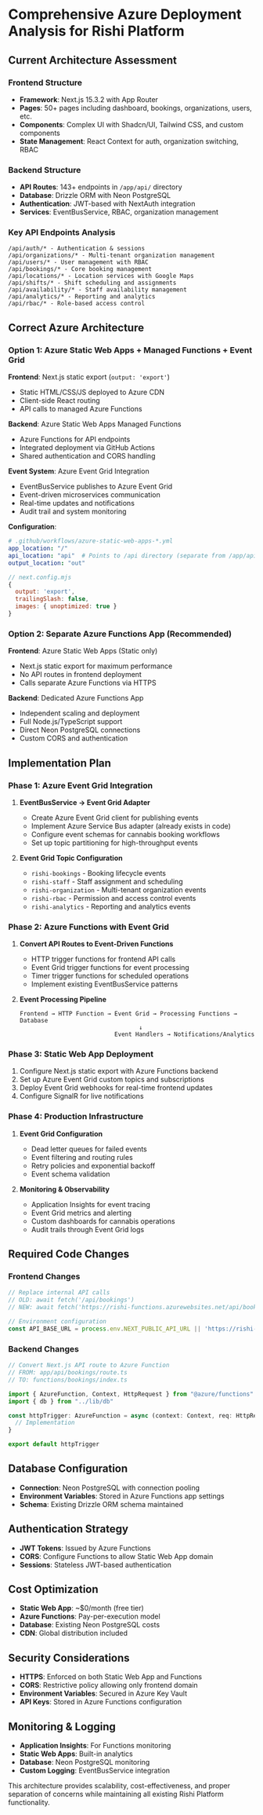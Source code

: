 # Comprehensive Azure Deployment Analysis for Rishi Platform

## Current Architecture Assessment

### Frontend Structure
- **Framework**: Next.js 15.3.2 with App Router
- **Pages**: 50+ pages including dashboard, bookings, organizations, users, etc.
- **Components**: Complex UI with Shadcn/UI, Tailwind CSS, and custom components
- **State Management**: React Context for auth, organization switching, RBAC

### Backend Structure  
- **API Routes**: 143+ endpoints in `/app/api/` directory
- **Database**: Drizzle ORM with Neon PostgreSQL
- **Authentication**: JWT-based with NextAuth integration
- **Services**: EventBusService, RBAC, organization management

### Key API Endpoints Analysis
```
/api/auth/* - Authentication & sessions
/api/organizations/* - Multi-tenant organization management  
/api/users/* - User management with RBAC
/api/bookings/* - Core booking management
/api/locations/* - Location services with Google Maps
/api/shifts/* - Shift scheduling and assignments
/api/availability/* - Staff availability management
/api/analytics/* - Reporting and analytics
/api/rbac/* - Role-based access control
```

## Correct Azure Architecture

### Option 1: Azure Static Web Apps + Managed Functions + Event Grid
**Frontend**: Next.js static export (`output: 'export'`)
- Static HTML/CSS/JS deployed to Azure CDN
- Client-side React routing 
- API calls to managed Azure Functions

**Backend**: Azure Static Web Apps Managed Functions
- Azure Functions for API endpoints
- Integrated deployment via GitHub Actions
- Shared authentication and CORS handling

**Event System**: Azure Event Grid Integration
- EventBusService publishes to Azure Event Grid
- Event-driven microservices communication
- Real-time updates and notifications
- Audit trail and system monitoring

**Configuration**:
```yaml
# .github/workflows/azure-static-web-apps-*.yml
app_location: "/"
api_location: "api"  # Points to /api directory (separate from /app/api)
output_location: "out"
```

```js
// next.config.mjs
{
  output: 'export',
  trailingSlash: false,
  images: { unoptimized: true }
}
```

### Option 2: Separate Azure Functions App (Recommended)
**Frontend**: Azure Static Web Apps (Static only)
- Next.js static export for maximum performance
- No API routes in frontend deployment
- Calls separate Azure Functions via HTTPS

**Backend**: Dedicated Azure Functions App
- Independent scaling and deployment
- Full Node.js/TypeScript support
- Direct Neon PostgreSQL connections
- Custom CORS and authentication

## Implementation Plan

### Phase 1: Azure Event Grid Integration
1. **EventBusService → Event Grid Adapter**
   - Create Azure Event Grid client for publishing events
   - Implement Azure Service Bus adapter (already exists in code)
   - Configure event schemas for cannabis booking workflows
   - Set up topic partitioning for high-throughput events

2. **Event Grid Topic Configuration**
   - `rishi-bookings` - Booking lifecycle events
   - `rishi-staff` - Staff assignment and scheduling  
   - `rishi-organization` - Multi-tenant organization events
   - `rishi-rbac` - Permission and access control events
   - `rishi-analytics` - Reporting and analytics events

### Phase 2: Azure Functions with Event Grid
1. **Convert API Routes to Event-Driven Functions**
   - HTTP trigger functions for frontend API calls
   - Event Grid trigger functions for event processing
   - Timer trigger functions for scheduled operations
   - Implement existing EventBusService patterns

2. **Event Processing Pipeline**
   ```
   Frontend → HTTP Function → Event Grid → Processing Functions → Database
                                     ↓
                              Event Handlers → Notifications/Analytics
   ```

### Phase 3: Static Web App Deployment
1. Configure Next.js static export with Azure Functions backend
2. Set up Azure Event Grid custom topics and subscriptions
3. Deploy Event Grid webhooks for real-time frontend updates
4. Configure SignalR for live notifications

### Phase 4: Production Infrastructure
1. **Event Grid Configuration**
   - Dead letter queues for failed events
   - Event filtering and routing rules
   - Retry policies and exponential backoff
   - Event schema validation

2. **Monitoring & Observability**
   - Application Insights for event tracing
   - Event Grid metrics and alerting
   - Custom dashboards for cannabis operations
   - Audit trails through Event Grid logs

## Required Code Changes

### Frontend Changes
```typescript
// Replace internal API calls
// OLD: await fetch('/api/bookings')
// NEW: await fetch('https://rishi-functions.azurewebsites.net/api/bookings')

// Environment configuration
const API_BASE_URL = process.env.NEXT_PUBLIC_API_URL || 'https://rishi-functions.azurewebsites.net'
```

### Backend Changes
```typescript
// Convert Next.js API route to Azure Function
// FROM: app/api/bookings/route.ts
// TO: functions/bookings/index.ts

import { AzureFunction, Context, HttpRequest } from "@azure/functions"
import { db } from "../lib/db"

const httpTrigger: AzureFunction = async (context: Context, req: HttpRequest): Promise<void> => {
  // Implementation
}

export default httpTrigger
```

## Database Configuration
- **Connection**: Neon PostgreSQL with connection pooling
- **Environment Variables**: Stored in Azure Functions app settings
- **Schema**: Existing Drizzle ORM schema maintained

## Authentication Strategy
- **JWT Tokens**: Issued by Azure Functions
- **CORS**: Configure Functions to allow Static Web App domain
- **Sessions**: Stateless JWT-based authentication

## Cost Optimization
- **Static Web App**: ~$0/month (free tier)
- **Azure Functions**: Pay-per-execution model
- **Database**: Existing Neon PostgreSQL costs
- **CDN**: Global distribution included

## Security Considerations
- **HTTPS**: Enforced on both Static Web App and Functions
- **CORS**: Restrictive policy allowing only frontend domain
- **Environment Variables**: Secured in Azure Key Vault
- **API Keys**: Stored in Azure Functions configuration

## Monitoring & Logging
- **Application Insights**: For Functions monitoring
- **Static Web Apps**: Built-in analytics
- **Database**: Neon PostgreSQL monitoring
- **Custom Logging**: EventBusService integration

This architecture provides scalability, cost-effectiveness, and proper separation of concerns while maintaining all existing Rishi Platform functionality.